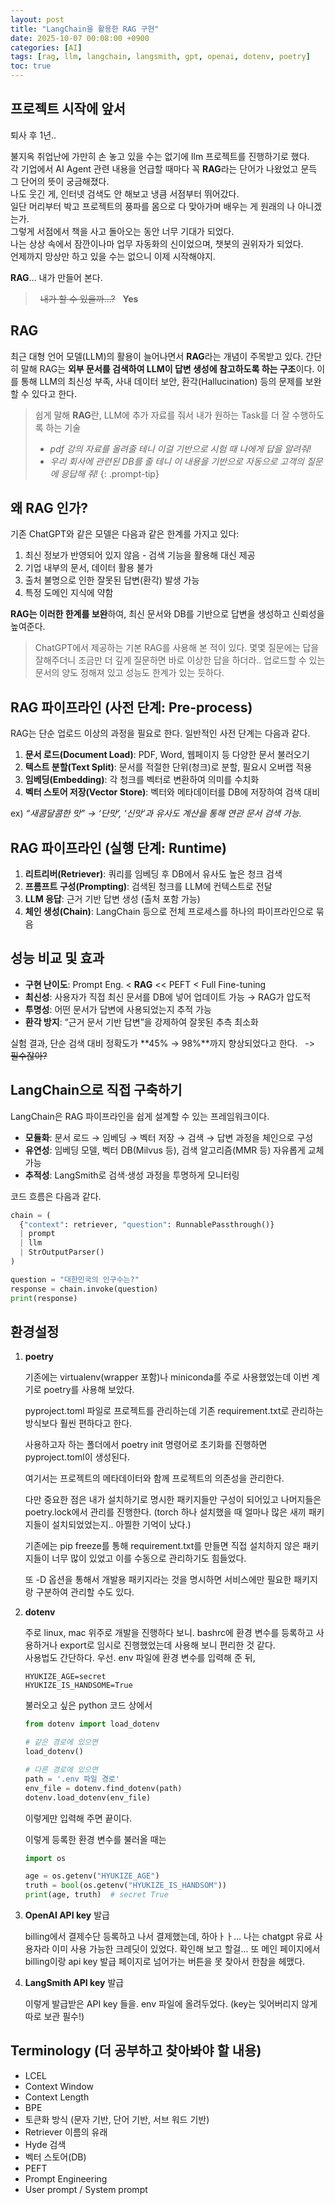```yaml
---
layout: post
title: "LangChain을 활용한 RAG 구현"
date: 2025-10-07 00:08:00 +0900
categories: [AI]
tags: [rag, llm, langchain, langsmith, gpt, openai, dotenv, poetry]
toc: true
---
```


## 프로젝트 시작에 앞서

퇴사 후 1년..  

불지옥 취업난에 가만히 손 놓고 있을 수는 없기에 llm 프로젝트를 진행하기로 했다.  
각 기업에서 AI Agent 관련 내용을 언급할 때마다 꼭 **RAG**라는 단어가 나왔었고 문득 그 단어의 뜻이 궁금해졌다.  
나도 웃긴 게, 인터넷 검색도 안 해보고 냉큼 서점부터 뛰어갔다.  
일단 머리부터 박고 프로젝트의 풍파를 몸으로 다 맞아가며 배우는 게 원래의 나 아니겠는가.  
그렇게 서점에서 책을 사고 돌아오는 동안 너무 기대가 되었다.  
나는 상상 속에서 잠깐이나마 업무 자동화의 신이었으며, 챗봇의 권위자가 되었다.  
언제까지 망상만 하고 있을 수는 없으니 이제 시작해야지.  

**RAG**... 내가 만들어 본다.  

> &nbsp; ~~내가 할 수 있을까...?~~&nbsp;&nbsp; **Yes**

## RAG

최근 대형 언어 모델(LLM)의 활용이 늘어나면서 **RAG**라는 개념이 주목받고 있다.
간단히 말해 RAG는 **외부 문서를 검색하여 LLM이 답변 생성에 참고하도록 하는 구조**이다.
이를 통해 LLM의 최신성 부족, 사내 데이터 보안, 환각(Hallucination) 등의 문제를 보완할 수 있다고 한다.

> 쉽게 말해 **RAG**란, LLM에 추가 자료를 줘서 내가 원하는 Task를 더 잘 수행하도록 하는 기술  
>
> - *pdf 강의 자료를 올려줄 테니 이걸 기반으로 시험 때 나에게 답을 알려줘!*
> - *우리 회사에 관련된 DB를 줄 테니 이 내용을 기반으로 자동으로 고객의 질문에 응답해 줘!*
{: .prompt-tip}

## 왜 RAG 인가?

기존 ChatGPT와 같은 모델은 다음과 같은 한계를 가지고 있다:

1. 최신 정보가 반영되어 있지 않음 - 검색 기능을 활용해 대신 제공
2. 기업 내부의 문서, 데이터 활용 불가
3. 출처 불명으로 인한 잘못된 답변(환각) 발생 가능
4. 특정 도메인 지식에 약함

**RAG는 이러한 한계를 보완**하여, 최신 문서와 DB를 기반으로 답변을 생성하고 신뢰성을 높여준다.  

> ChatGPT에서 제공하는 기본 RAG를 사용해 본 적이 있다. 몇몇 질문에는 답을 잘해주더니 조금만 더 깊게 질문하면 바로 이상한 답을 하더라.. 업로드할 수 있는 문서의 양도 정해져 있고 성능도 한계가 있는 듯하다.

## RAG 파이프라인 (사전 단계: Pre-process)

RAG는 단순 업로드 이상의 과정을 필요로 한다. 일반적인 사전 단계는 다음과 같다.

1. **문서 로드(Document Load)**: PDF, Word, 웹페이지 등 다양한 문서 불러오기
2. **텍스트 분할(Text Split)**: 문서를 적절한 단위(청크)로 분할, 필요시 오버랩 적용
3. **임베딩(Embedding)**: 각 청크를 벡터로 변환하여 의미를 수치화
4. **벡터 스토어 저장(Vector Store)**: 벡터와 메타데이터를 DB에 저장하여 검색 대비

ex) *“새콤달콤한 맛” → ‘단맛’, ‘신맛’과 유사도 계산을 통해 연관 문서 검색 가능.*

## RAG 파이프라인 (실행 단계: Runtime)

1. **리트리버(Retriever)**: 쿼리를 임베딩 후 DB에서 유사도 높은 청크 검색
2. **프롬프트 구성(Prompting)**: 검색된 청크를 LLM에 컨텍스트로 전달
3. **LLM 응답**: 근거 기반 답변 생성 (출처 포함 가능)
4. **체인 생성(Chain)**: LangChain 등으로 전체 프로세스를 하나의 파이프라인으로 묶음

## 성능 비교 및 효과

- **구현 난이도**: Prompt Eng. < **RAG** << PEFT < Full Fine-tuning
- **최신성**: 사용자가 직접 최신 문서를 DB에 넣어 업데이트 가능 → RAG가 압도적
- **투명성**: 어떤 문서가 답변에 사용되었는지 추적 가능
- **환각 방지**: “근거 문서 기반 답변”을 강제하여 잘못된 추측 최소화

실험 결과, 단순 검색 대비 정확도가 **45% → 98%**까지 향상되었다고 한다. &nbsp; -> &nbsp; ~~필수잖아?~~

## LangChain으로 직접 구축하기

LangChain은 RAG 파이프라인을 쉽게 설계할 수 있는 프레임워크이다.

- **모듈화**: 문서 로드 → 임베딩 → 벡터 저장 → 검색 → 답변 과정을 체인으로 구성
- **유연성**: 임베딩 모델, 벡터 DB(Milvus 등), 검색 알고리즘(MMR 등) 자유롭게 교체 가능
- **추적성**: LangSmith로 검색·생성 과정을 투명하게 모니터링

코드 흐름은 다음과 같다.

```python
chain = (
  {"context": retriever, "question": RunnablePassthrough()}
  | prompt
  | llm
  | StrOutputParser()
)

question = "대한민국의 인구수는?"
response = chain.invoke(question)
print(response)
```

## 환경설정

1. **poetry**  

   기존에는 virtualenv(wrapper 포함)나 miniconda를 주로 사용했었는데 이번 계기로 poetry를 사용해 보았다.  

   pyproject.toml 파일로 프로젝트를 관리하는데 기존 requirement.txt로 관리하는 방식보다 훨씬 편하다고 한다.  

   사용하고자 하는 폴더에서 poetry init 명령어로 초기화를 진행하면 pyproject.toml이 생성된다.  

   여기서는 프로젝트의 메타데이터와 함께 프로젝트의 의존성을 관리한다.  

   다만 중요한 점은 내가 설치하기로 명시한 패키지들만 구성이 되어있고 나머지들은 poetry.lock에서 관리를 진행한다. (torch 하나 설치했을 때 얼마나 많은 새끼 패키지들이 설치되었었는지.. 아찔한 기억이 났다.)

   기존에는 pip freeze를 통해 requirement.txt를 만들면 직접 설치하지 않은 패키지들이 너무 많이 있었고 이를 수동으로 관리하기도 힘들었다.  

   또 -D 옵션을 통해서 개발용 패키지라는 것을 명시하면 서비스에만 필요한 패키지랑 구분하여 관리할 수도 있다.

2. **dotenv**  

   주로 linux, mac 위주로 개발을 진행하다 보니. bashrc에 환경 변수를 등록하고 사용하거나 export로 임시로 진행했었는데 사용해 보니 편리한 것 같다.  
   사용법도 간단하다. 우선. env 파일에 환경 변수를 입력해 준 뒤,

   ```text
   HYUKIZE_AGE=secret
   HYUKIZE_IS_HANDSOME=True
   ```

   불러오고 싶은 python 코드 상에서

   ```python
   from dotenv import load_dotenv
   
   # 같은 경로에 있으면
   load_dotenv()

   # 다른 경로에 있으면
   path = '.env 파일 경로'
   env_file = dotenv.find_dotenv(path)
   dotenv.load_dotenv(env_file)
   ```

   이렇게만 입력해 주면 끝이다.  

   이렇게 등록한 환경 변수를 불러올 때는

   ```python
   import os

   age = os.getenv("HYUKIZE_AGE")
   truth = bool(os.getenv("HYUKIZE_IS_HANDSOM"))
   print(age, truth)  # secret True
   ```

3. **OpenAI API key** 발급  

   billing에서 결제수단 등록하고 나서 결제했는데, 하아ㅏㅏ... 나는 chatgpt 유료 사용자라 이미 사용 가능한 크레딧이 있었다. 확인해 보고 할걸... 또 메인 페이지에서 billing이랑 api key 발급 페이지로 넘어가는 버튼을 못 찾아서 한참을 헤맸다.

4. **LangSmith API key** 발급

   이렇게 발급받은 API key 들을. env 파일에 올려두었다. (key는 잊어버리지 않게 따로 보관 필수!)

## Terminology (더 공부하고 찾아봐야 할 내용)

- LCEL
- Context Window
- Context Length
- BPE
- 토큰화 방식 (문자 기반, 단어 기반, 서브 워드 기반)
- Retriever 이름의 유래
- Hyde 검색
- 벡터 스토어(DB)
- PEFT
- Prompt Engineering
- User prompt / System prompt
